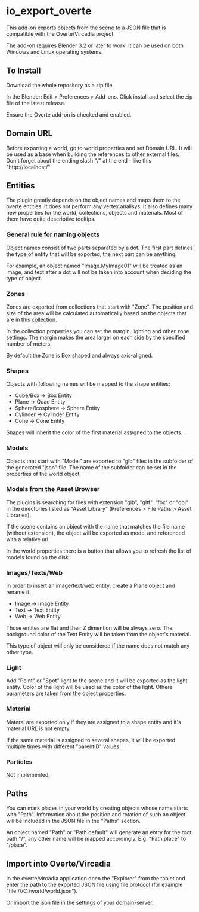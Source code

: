 # io_export_overte

This add-on exports objects from the scene to a JSON file that is compatible with the Overte/Vircadia project.

The add-on requires Blender 3.2 or later to work. It can be used on both Windows and Linux operating systems.

## To Install

Download the whole repository as a zip file.

In the Blender: Edit > Preferences > Add-ons. Click install and select the zip file of the latest release.

Ensure the Overte add-on is checked and enabled.

## Domain URL

Before exporting a world, go to world properties and set Domain URL. It will be used as a base when building the references to other external files. Don't forget about the ending slash "/" at the end - like this "http://localhost/"

## Entities

The plugin greatly depends on the object names and maps them to the overte entities. It does not perform any vertex analisys. It also defines many new properties for the world, collections, objects and materials. Most of them have quite descriptive tooltips.

### General rule for naming objects

Object names consist of two parts separated by a dot. The first part defines the type of entity that will be exported, the next part can be anything.

For example, an object named "Image.MyImage01" will be treated as an image, and text after a dot will not be taken into account when deciding the type of object.

### Zones

Zones are exported from collections that start with "Zone". The position and size of the area will be calculated automatically based on the objects that are in this collection.

In the collection properties you can set the margin, lighting and other zone settings. The margin makes the area larger on each side by the specified number of meters.

By default the Zone is Box shaped and always axis-aligned.

### Shapes

Objects with following names will be mapped to the shape entities:

- Cube/Box -> Box Entity
- Plane -> Quad Entity
- Sphere/Icosphere -> Sphere Entity
- Cylinder -> Cylinder Entity
- Cone -> Cone Entity

Shapes will inherit the color of the first material assigned to the objects.

### Models

Objects that start with "Model" are exported to "glb" files in the subfolder of the generated "json" file. The name of the subfolder can be set in the properties of the world object.

### Models from the Asset Browser

The plugins is searching for files with extension "glb", "gltf", "fbx" or "obj" in the directories listed as "Asset Library" (Preferences > File Paths > Asset Libraries).

If the scene contains an object with the name that matches the file name (without extension), the object will be exported as model and referenced with a relative url.

In the world properties there is a button that allows you to refresh the list of models found on the disk.

### Images/Texts/Web

In order to insert an image/text/web entity, create a Plane object and rename it.

- Image -> Image Entity
- Text -> Text Entity
- Web -> Web Entity

Those entites are flat and their Z dimention will be always zero. The background color of the Text Entity will be taken from the object's material.

This type of object will only be considered if the name does not match any other type.

### Light

Add "Point" or "Spot" light to the scene and it will be exported as the light entity. Color of the light will be used as the color of the light. Othere parameters are taken from the object properties.

### Material

Materal are exported only if they are assigned to a shape entity and it's material URL is not empty.

If the same material is assigned to several shapes, it will be exported multiple times with different "parentID" values.

### Particles

Not implemented.

## Paths

You can mark places in your world by creating objects whose name starts with "Path". Information about the position and rotation of such an object will be included in the JSON file in the "Paths" section.

An object named "Path" or "Path.default" will generate an entry for the root path "/", any other name will be mapped accordingly. E.g. "Path.place" to "/place".

## Import into Overte/Vircadia

In the overte/vircadia application open the "Explorer" from the tablet and enter the path to the exported JSON file using file protocol (for example "file:///C:/world/world.json").

Or import the json file in the settings of your domain-server.




